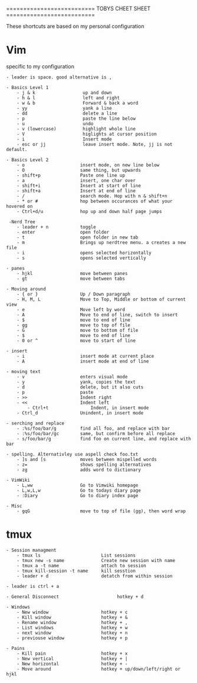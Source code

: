 ========================== TOBYS CHEET SHEET ==========================

These shortcuts are based on my personal configuration


# Vim

specific to my configuration

    - leader is space. good alternative is ,

    - Basics Level 1
        - j & k                  up and down
        - h & l                  left and right
        - w & b                  Forward & back a word
        - yy                     yank a line
        - dd                     delete a line
        - p                      paste the line below
        - u                      undo
        - v (lowercase)          highlight whole line
        - V                      higlights at cursor position
        - i                      Insert mode
        - esc or jj              leave insert mode. Note, jj is not default.

    - Basics Level 2
        - o                     insert mode, on new line below
        - O                     same thing, but upwards
        - shift+p               Paste one line up
        - a                     insert, one char over
        - shift+i               Insert at start of line
        - shift+a               Insert at end of line
        - /                     search mode. Hop with n & shift+n
        - * or #                hop between occurances of what your hovered on
        - Ctrl+d/u              hop up and down half page jumps

     -Nerd Tree
        - leader + n            toggle
        - enter                 open folder
        - t                     open folder in new tab
        - m                     Brings up nerdtree menu. a creates a new file
        - i                     opens selected horizontally
        - s                     opens selected vertically

    - panes
        - hjkl                  move between panes
        - gt                    move between tabs

    - Moving around
        - { or }                Up / Down paragraph
        - H, M, L               Move to Top, Middle or bottom of current view
        - e                     Move left by word
        - A                     Move to end of line, switch to insert
        - $                     move to end of line
        - gg                    move to top of file
        - G                     move to bottom of file
        - $                     move to end of line
        - 0 or ^                move to start of line

    - insert
        - i                     insert mode at current place
        - A                     insert mode at end of line

    - moving text
        - v                     enters visual mode
        - y                     yank, copies the text
        - d                     delete, but it also cuts
        - p                     paste
        - >>                    Indent right
        - <<                    Indent left
            - Ctrl+t                Indent, in insert mode
        - Ctrl_d                Unindent, in insert mode

    - serching and replace
        - :%s/foo/bar/g         find all foo, and replace with bar
        - :%s/foo/bar/gc        same, but confirm before all replace
        - s/foo/bar/g           find foo on current line, and replace with bar

    - spelling. Alternativley use aspell check foo.txt
        - ]s and [s             moves between mispelled words
        - z=                    shows spelling alternatives
        - zg                    adds word to dictionary

    - VimWiki
        - L,ww                  Go to Vimwiki homepage
        - L,w,L,w               Go to todays diary page
        - :Diary                Go to diary index page

    - Misc
        - gqG                   move to top of file (gg), then word wrap

# tmux

    - Session managment
        - tmux ls                       List sessions
        - tmux new -s name              Create new session with name
        - tmux a -t name                attach to session
        - tmux kill-session -t name     kill sesstion
        - leader + d                    detatch from within session

    - leader is ctrl + a

    - General Disconnect                      hotkey + d

    - Windows
        - New window                    hotkey + c
        - Kill window                   hotkey + &
        - Rename window                 hotkey + ,
        - List windows                  hotkey + w
        - next window                   hotkey + n
        - previouse window              hotkey + p

    - Pains
        - Kill pain                     hotkey + x
        - New vertical                  hotkey + |
        - New horizontal                hotkey + -
        - Move around                   hotkey + up/down/left/right or hjkl


